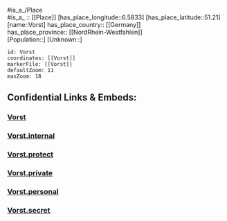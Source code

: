 ﻿---
location: [51.21,6.5833] 
mapzoom: [7,12] 
mapmarker: city 
type: City
tags:
- geo/City


SpocWebEntityId: 35356
isDeleted: false
confidential: public

---
#is_a_/Place  
#is_a_ :: [[Place]] 
[has_place_longitude::6.5833] 
[has_place_latitude::51.21] 
[name::Vorst] 
has_place_country:: [[Germany]]  
has_place_province:: [[NordRhein-Westfahlen]]  
[Population::] 
[Unknown::] 


```leaflet
id: Vorst
coordinates: [[Vorst]] 
markerFile: [[Vorst]] 
defaultZoom: 11 
maxZoom: 18
```


## Confidential Links & Embeds: 

### [Vorst](/_public/Earth/Continent/Europe/Europe~Central/Germany/Germany~West/Nord_Rhein-Westfalen/counties~NW/Rhein-Kreis_Neuss/cities~Rhein-Kreis_Neuss/Kaarst/Vorst.md) 

### [Vorst.internal](/_internal/Earth/Continent/Europe/Europe~Central/Germany/Germany~West/Nord_Rhein-Westfalen/counties~NW/Rhein-Kreis_Neuss/cities~Rhein-Kreis_Neuss/Kaarst/Vorst.internal.md) 

### [Vorst.protect](/_protect/Earth/Continent/Europe/Europe~Central/Germany/Germany~West/Nord_Rhein-Westfalen/counties~NW/Rhein-Kreis_Neuss/cities~Rhein-Kreis_Neuss/Kaarst/Vorst.protect.md) 

### [Vorst.private](/_private/Earth/Continent/Europe/Europe~Central/Germany/Germany~West/Nord_Rhein-Westfalen/counties~NW/Rhein-Kreis_Neuss/cities~Rhein-Kreis_Neuss/Kaarst/Vorst.private.md) 

### [Vorst.personal](/_personal/Earth/Continent/Europe/Europe~Central/Germany/Germany~West/Nord_Rhein-Westfalen/counties~NW/Rhein-Kreis_Neuss/cities~Rhein-Kreis_Neuss/Kaarst/Vorst.personal.md) 

### [Vorst.secret](/_secret/Earth/Continent/Europe/Europe~Central/Germany/Germany~West/Nord_Rhein-Westfalen/counties~NW/Rhein-Kreis_Neuss/cities~Rhein-Kreis_Neuss/Kaarst/Vorst.secret.md) 
